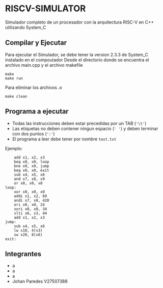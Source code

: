 # RISCV-SIMULATOR
Simulador completo de un procesador con la arquitectura RISC-V en C++ utilizando System_C

## Compilar y Ejecutar
Para ejecutar el Simulador, se debe tener la version 2.3.3 de System_C instalado en el compoutador
Desde el directorio donde se encuentra el archivo main.cpp y el archivo makefile

    make
    make run

Para eliminar los archivos .o

    make clean

## Programa a ejecutar

 - Todas las instrucciones deben estar precedidas por un TAB (`'\t'`)
 - Las etiquetas no deben contener ningun espacio (`' '`) y deben terminar con dos puntos (`':'`)
 - El programa a leer debe tener por nombre `test.txt`
 
 Ejemplo: 

    	add x1, x2, x3
		beq x0, x0, loop
		bne x0, x0, jump
		beq x0, x0, exit
		sub x4, x5, x6
		and x7, x8, x9
		or x0, x0, x0
    loop:
    	xor x0, x0, x0
    	addi x1, x2, 69
    	andi x7, x8, 420
    	ori x0, x0, 24
    	xori x0, x0, 34
    	slti x6, x3, 44
    	add x1, x2, x3
    jump:
    	sub x4, x5, x6
    	lw x10, 4(x3)
    	sw x20, 8(x6)
    exit:

## Integrantes
		

 - a
 - a
 - a
 - Johan Paredes V27507388
